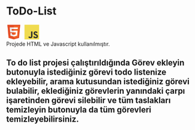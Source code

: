 # ToDo-List
<div>
 <img src="https://github.com/devicons/devicon/blob/master/icons/html5/html5-original.svg" title="HTML5" alt="HTML" width="40" height="40"/>&nbsp;
  <img src="https://github.com/devicons/devicon/blob/master/icons/javascript/javascript-original.svg" title="JavaScript" alt="JavaScript" width="40" height="40"/>&nbsp;
  </div>
Projede HTML ve Javascript kullanılmıştır.
  <h2>
To do list projesi çalıştırıldığında
Görev ekleyin butonuyla istediğiniz görevi todo listenize ekleyebilir, 
arama kutusundan istediğiniz görevi bulabilir,
eklediğiniz görevlerin yanındaki çarpı işaretinden görevi silebilir ve
tüm taslakları temizleyin butonuyla da tüm görevleri temizleyebilirsiniz.
</h2>

